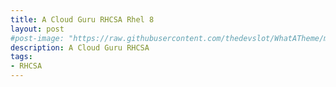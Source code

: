 ```yaml
---
title: A Cloud Guru RHCSA Rhel 8
layout: post
#post-image: "https://raw.githubusercontent.com/thedevslot/WhatATheme/master/assets/images/What%20is%20Jekyll%20and%20How%20to%20use%20it.png?token=AHMQUELVG36IDSA4SZEZ5P26Z64IW"
description: A Cloud Guru RHCSA
tags:
- RHCSA
---
```

